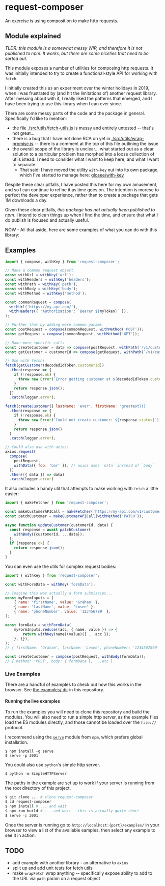 # request-composer

An exercise is using composition to make http requests.

## Module explained

_TLDR: this module is a somewhat messy WIP, and therefore it is not published to npm. It works, but there are some niceties that need to be sorted out._

This module exposes a number of utilities for composing http requests. It was initially intended to try to create a functional-style API for working with `fetch`.

I initially created this as an experiment over the winter holidays in 2019, when I was frustrated by (and hit the limitations of) another request library. After messing about with it, I really liked the patterns that emerged, and I have been trying to use this library when I can ever since.

There are some messy parts of the code and the package in general. Specifically I'd like to mention:

- the file [./src/utils/fetch-utils.js](./src/utils/fetch-utils.js) is messy and entirely untested -- that's not great...
- there is a bug that I have not done RCA on yet in [./src/utils/wrap-promise.js](./src/utils/wrap-promise.js) -- there is a comment at the top of this file outlining the issue
- the overall scope of the library is unclear... what started out as a clear solution to a particular problem has morphed into a loose collection of utils istead. I need to consider what I want to keep here, and what I want to separate.
  - That said: I have moved the utility `with-key` out into its own package, which I've started to manage here: [glosee/with-key](https://github.com/glosee/with-key)

Despite these clear pitfalls, I have posted this here for my own amusement, and so I can continue to refine it as time goes on. The intention is morese to perfect the developer experience, rather than to create a package that gets 1M downloads a day.

Given these clear pitfalls, _this package has not actually been published to npm_. I intend to clean things up when I find the time, and ensure that what I do publish is focused and actually useful.

NOW - All that aside, here are some examples of what you can do with this library:

## Examples

```javascript
import { compose, withKey } from 'request-composer';

// Make a common request object
const withUrl = withKey('url');
const withHeaders = withKey('headers');
const withPath = withKey('path');
const withBody = withKey('body');
const withMethod = withKey('method');

const commonRequest = compose(
  withUrl('https://my-api.com/'),
  withHeaders({ 'Authorization': `Bearer ${myToken}` }),
);

// Further that by adding more common params
const postRequest = compose(commonRequest, withMethod('POST'));
const getRequest = compose(commonRequest, withMethod('GET'));

// Make more specific calls
const createCustomer = data => compose(postRequest, withPath('/v1/customer'), withBody(data));
const getCustomer = customerId => compose(getRequest, withPath(`/v1/customer/${customerId}`);

// Use with fetch!
fetch(getCustomer(decodedIdToken.customerId))
  .then(response => {
    if (!response.ok) {
      throw new Error(`Error getting customer at ${decodedIdToken.customerId}`);
    }
    return response.json();
  })
  .catch(logger.error);

fetch(createCustomer({ lastName: 'ever', firstName: 'greatest}))
  .then(response => {
    if (!response.ok) {
      throw new Error(`Could not create customer: ${response.status}`);
    }
    return response.json()
  )
  .catch(logger.error);

// Could also use with axios!
axios.request(
  compose(
    postRequest,
    withData({ foo: 'bar' }), // axios uses `data` instead of `body`
  ))
  .then(({ data }) => data)
  .catch(logger.error)
```

It also includes a handy util that attempts to make working with `fetch` a little easier:

```javascript
import { makeFetcher } from 'request-composer';

const makeCustomerAPICall = makeFetcher('https://my-api.com/v1/customer');
const patchCustomer = makeCustomerAPICall(withMethod('PATCH'));

async function updateCustomer(customerId, data) {
  const response = await patchCustomer(
    withBody({customerId, ...data});
  );
  if (response.ok) {
    return response.json();
  }
}
```

You can even use the utils for complex request bodies:

```javascript
import { withKey } from 'request-composer';

const withFormData = withKey('formData');

// Imagine this was actually a form submission...
const myFormInputs = [
	{ name: 'firstName', value: 'Graham' },
	{ name: 'lastName', value: 'Losee' },
	{ name: 'phoneNumber', value: '123456789' },
];

const formData = withFormData(
	myFormInputs.reduce((acc, { name, value }) => {
		return withKey(name)(value)({ ...acc });
	}, {}),
);
// { firstName: 'Graham', lastName: 'Losee', phoneNumber: '1234567890' }

const createCustomer = compose(postRequest, withBody(formData));
// { method: 'POST', body: { formData }, ...etc }
```

### Live Examples

There are a handful of examples to check out how this works in the browser. See [the examples/ dir]('./examples') in this repository.

#### Running the live examples

To run the examples you will need to clone this repository and build the modules. You will also need to run a simple http server, as the example files load the ES modules directly, and those cannot be loaded over the `file://` protocol.

I recommend using the [`serve`](https://github.com/zeit/serve) module from `npm`, which prefers global installation.

```
$ npm install -g serve
$ serve -p 3001
```

You could also use `python`'s simple http server.

```
$ python -m SimpleHTTPServer
```

The paths in the example are set up to work if your server is running from the root directory of this project.

```bash
$ git clone ... # clone request-composer
$ cd request-composer
$ npm install # ... and wait
$ npm run build # ... and wait - this is actually quite short
$ serve -p 3001
```

Once the server is running go to `http://localhost:{port}/examples/` in your browser to view a list of the available eamples, then select any example to see it in action.

## TODO

- add example with another library - an alternative to `axios`
- split up and add unit tests for fetch utils
- make `wrapFetch` wrap anything -- specifically expose ability to add to the URL via `path` param on a request object

